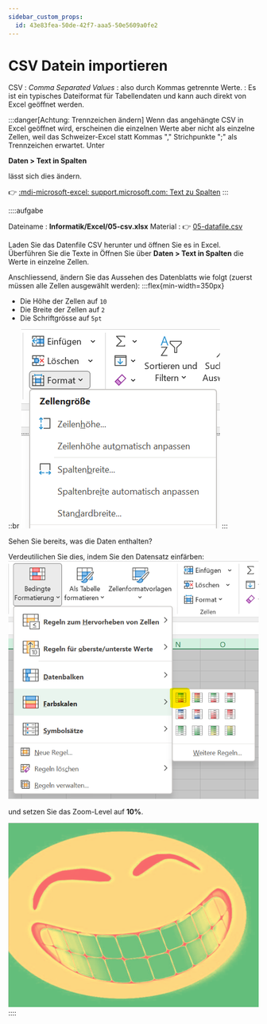 ```yaml
---
sidebar_custom_props:
  id: 43e83fea-50de-42f7-aaa5-50e5609a0fe2
---
```

# CSV Datein importieren

CSV
: *Comma Separated Values*
: also durch Kommas getrennte Werte.
: Es ist ein typisches Dateiformat für Tabellendaten und kann auch direkt von Excel geöffnet werden.

:::danger[Achtung: Trennzeichen ändern]
Wenn das angehängte CSV in Excel geöffnet wird, erscheinen die einzelnen Werte aber nicht als einzelne Zellen, weil das Schweizer-Excel statt Kommas "," Strichpunkte ";" als Trennzeichen erwartet. Unter 

__Daten > Text in Spalten__

lässt sich dies ändern.

👉 [:mdi-microsoft-excel: support.microsoft.com: Text zu Spalten](https://support.microsoft.com/de-de/office/aufteilen-von-text-in-verschiedene-spalten-mit-dem-textkonvertierungs-assistenten-30b14928-5550-41f5-97ca-7a3e9c363ed7)
:::

::::aufgabe
<Answer type="state" webKey="e04ae26f-487c-425b-a9f5-cc2e3724fdb7" />

Dateiname
: __Informatik/Excel/05-csv.xlsx__
Material
: 👉 [05-datafile.csv](assets/05-datafile.csv)

Laden Sie das Datenfile CSV herunter und öffnen Sie es in Excel. Überführen Sie die Texte in Öffnen Sie über __Daten > Text in Spalten__ die Werte in einzelne Zellen.

Anschliessend, ändern Sie das Aussehen des Datenblatts wie folgt (zuerst müssen alle Zellen ausgewählt werden):
:::flex{min-width=350px}
- Die Höhe der Zellen auf `10`
- Die Breite der Zellen auf `2`
- Die Schriftgrösse auf `5pt`

::br
![__Start > Zellen:Format__ --width=300px](images/excel-cell-size.png)
:::

Sehen Sie bereits, was die Daten enthalten?

Verdeutilichen Sie dies, indem Sie den Datensatz einfärben:
![__Start > Formatvorlagen:Bedingte Formatierung > Farbskalen__ --width=300px](images/excell-cell-colors.png)

und setzen Sie das Zoom-Level auf **10%**.

<Answer type="text" webKey="57bc1ffe-ddb6-46b4-a80d-e4c130525906" />
<Solution webKey="29c00b31-864f-439d-b2ec-410c0a6064f0">

![](images/excel-smile.png)
</Solution>
::::